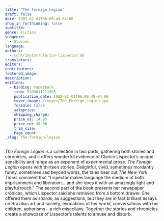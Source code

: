 ```yaml
---
title: "The Foreign Legion"
draft: false
date: 1992-02-01T06:00:49-04:00
show_in_forthcoming: false
subtitle:
genre: Fiction
subgenre:
  - Stories
language:
authors:
  - contributor/clarice-lispector.md
translators:
editors:
contributors:
featured_image:
description:
editions:
  - binding: Paperback
    isbn: 9780811211895
    publication_date: 1992-02-01T06:00:49-04:00
    cover_image: /images/The_Foreign_Legion.jpg
    forsale: false
    saleprice:
    shipping_charge:
    price_us: 14.95
    price_cn: 20.00
    trim_size:
    Page_count:
_slug: the-foreign-legion
---
```


_The Foreign Legion_ is a collection in two parts, gathering both stories and chronicles, and it offers wonderful evidence of Clarice Lispector’s unique sensibility and range as an exponent of experimental prose. _The Foreign Legion_ opens with thirteen stories. Delightful, vivid, sometimes mordantly funny, sometimes sad beyond words, the tales bear out _The New York Times_ comment that "Lispector makes language the medium of both imprisonment and liberation... and she does it with an amazingly light and playful touch." The second part of the book presents her newspaper crônicas, which Lispector said she retrieved from a bottom drawer. She offered them as shards, as suggestions, but they are in fact brilliant essays on Brazilian art and society, evocations of her world, conversations with her children, aphorisms – a rich miscellany. Together the stories and chronicles create a showcase of Lispector’s talents to amuse and disturb.

